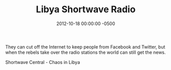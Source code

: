 ﻿---
title:  Libya Shortwave Radio
date:   2012-10-18 00:00:00 -0500
categories: IT
---

They can cut off the Internet to keep people from Facebook and Twitter, but when the rebels take over the radio stations the world can still get the news.

<a hrf="http://mt-shortwave.blogspot.com/2011/02/chaos-in-libya.html">Shortwave Central - Chaos in Libya</a>
